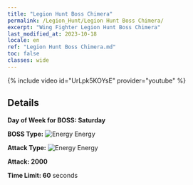 ```yaml
---
title: "Legion Hunt Boss Chimera"
permalink: /Legion_Hunt/Legion Hunt Boss Chimera/
excerpt: "Wing Fighter Legion Hunt Boss Chimera"
last_modified_at: 2023-10-18
locale: en
ref: "Legion Hunt Boss Chimera.md"
toc: false
classes: wide
---
```



{% include video id="UrLpk5KOYsE" provider="youtube" %}

## Details

  **Day of Week for BOSS: Saturday**

  **BOSS Type:** ![Energy](/images/common_sx_icon8.png) Energy

  **Attack Type:** ![Energy](/images/common_sx_icon8.png) Energy

  **Attack: 2000**

  **Time Limit: 60** seconds

